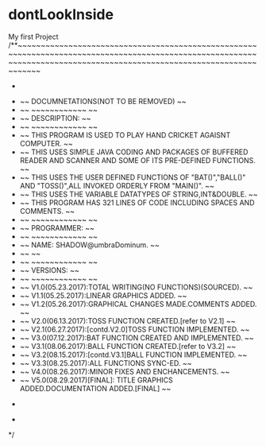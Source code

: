 # dontLookInside
My first Project
/**~~~~~~~~~~~~~~~~~~~~~~~~~~~~~~~~~~~~~~~~~~~~~~~~~~~~~~~~~~~~~~~~~~~~~~~~~~~~~~~~~~~~~~~~~~~~~~~~~~~~~~~~~~~~~~~~~~~~~~~~~~~~~~~~~~~~~~~~~~~~~~~~~~~~~~~~~~~~~~~~~~~~~~~
 * ~~~~~~~~~~~~~~~~~~~~~~~~~~~~~~~~~~~~~~~~~~~~~~~~~~~~~~~~~~~~~~~~~~~~~~~~~~~~~~~~~~~~~~~~~~~~~~~~~~~~~~~~~~~~~~~~~~~~~~~~~~~~~~~~~~~~~~~~~~~~~~~~~~~~~~~~~~~~~~~~~~~~~~~
 * ~~  DOCUMNETATIONS(NOT TO BE REMOVED)                                                                                                                                 ~~
 * ~~  ~~~~~~~~~~~~                                                                                                                                                      ~~
 * ~~  DESCRIPTION:                                                                                                                                                      ~~
 * ~~  ~~~~~~~~~~~~                                                                                                                                                      ~~
 * ~~  THIS PROGRAM IS USED TO PLAY HAND CRICKET AGAISNT COMPUTER.                                                                                                       ~~
 * ~~  THIS USES SIMPLE JAVA CODING AND PACKAGES OF BUFFERED READER AND SCANNER AND SOME OF ITS PRE-DEFINED FUNCTIONS.                                                   ~~
 * ~~  THIS USES THE USER DEFINED FUNCTIONS OF "BAT()","BALL()" AND "TOSS()",ALL INVOKED ORDERLY FROM "MAIN()".                                                          ~~
 * ~~  THIS USES THE VARIABLE DATATYPES OF STRING,INT&DOUBLE.                                                                                                            ~~
 * ~~  THIS PROGRAM HAS 321 LINES OF CODE INCLUDING SPACES AND COMMENTS.                                                                                                 ~~
 * ~~  ~~~~~~~~~~~~                                                                                                                                                      ~~
 * ~~  PROGRAMMER:                                                                                                                                                       ~~
 * ~~  ~~~~~~~~~~~~                                                                                                                                                      ~~
 * ~~  NAME: SHADOW@umbraDominum.                                                                                                                                              ~~
 * ~~                                                                                                                                                  ~~
 * ~~  ~~~~~~~~~~~~                                                                                                                                                      ~~
 * ~~   VERSIONS:                                                                                                                                                        ~~
 * ~~  ~~~~~~~~~~~~                                                                                                                                                      ~~
 * ~~  V1.0(05.23.2017):TOTAL WRITING(NO FUNCTIONS)(SOURCED).                                                                                                            ~~
 * ~~  V1.1(05.25.2017):LINEAR GRAPHICS ADDED.                                                                                                                           ~~
 * ~~  V1.2(05.26.2017):GRAPHICAL CHANGES MADE.COMMENTS ADDED.                                                                                                           ~~
 * ~~  V2.0(06.13.2017):TOSS FUNCTION CREATED.[refer to V2.1]                                                                                                            ~~
 * ~~  V2.1(06.27.2017):[contd.V2.0]TOSS FUNCTION IMPLEMENTED.                                                                                                           ~~
 * ~~  V3.0(07.12.2017):BAT FUNCTION CREATED AND IMPLEMENTED.                                                                                                            ~~
 * ~~  V3.1(08.06.2017):BALL FUNCTION CREATED.[refer to V3.2]                                                                                                            ~~
 * ~~  V3.2(08.15.2017):[contd.V3.1]BALL FUNCTION IMPLEMENTED.                                                                                                           ~~
 * ~~  V3.3(08.25.2017):ALL FUNCTIONS SYNC-ED.                                                                                                                           ~~
 * ~~  V4.0(08.26.2017):MINOR FIXES AND ENCHANCEMENTS.                                                                                                                   ~~
 * ~~  V5.0(08.29.2017)[FINAL]: TITLE GRAPHICS ADDED.DOCUMENTATION ADDED.[FINAL]                                                                                         ~~
 * ~~~~~~~~~~~~~~~~~~~~~~~~~~~~~~~~~~~~~~~~~~~~~~~~~~~~~~~~~~~~~~~~~~~~~~~~~~~~~~~~~~~~~~~~~~~~~~~~~~~~~~~~~~~~~~~~~~~~~~~~~~~~~~~~~~~~~~~~~~~~~~~~~~~~~~~~~~~~~~~~~~~~~~~
 * ~~~~~~~~~~~~~~~~~~~~~~~~~~~~~~~~~~~~~~~~~~~~~~~~~~~~~~~~~~~~~~~~~~~~~~~~~~~~~~~~~~~~~~~~~~~~~~~~~~~~~~~~~~~~~~~~~~~~~~~~~~~~~~~~~~~~~~~~~~~~~~~~~~~~~~~~~~~~~~~~~~~~~~~
 */
